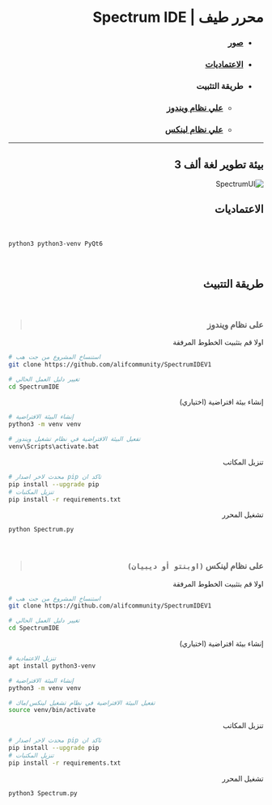 <div dir="rtl">

# محرر طيف | Spectrum IDE


<ul>

<li> <a href="#pics"> <h3>صور</h3> </a> </li>
<li> <a href="#dep"> <h3>الاعتماديات</h3> </a> </li>
<li> <h3>طريقة التثبيت</h3> </li>

<ul>
<li> <a href="#windows"> <h3>علي نظام ويندوز</h3> </a> </li>
<li> <a href="#linux"> <h3>علي نظام لينكس</h3> </a> </li>
</ul>

</ul>

<hr>

## <a name="pics"></a>بيئة تطوير لغة ألف 3

![SpectrumUI](https://user-images.githubusercontent.com/77246874/129458934-1bd6166e-9f30-445e-ab9b-9a9b6e7b1d21.png)

## <a name="dep"></a>الاعتماديات 

</br>

<div dir=ltr>

`python3 python3-venv PyQt6`

</br>

<div dir=rtl>

## طريقة التتبيث

</br>

> ### <a name="windows"></a>على نظام ويندوز

<div dir=rtl>

اولا قم بتثبيت الخطوط المرفقة

<div dir=ltr>

```bash
# استنساخ المشروع من جت هب
git clone https://github.com/alifcommunity/SpectrumIDEV1

# تغيير دليل العمل الحالي
cd SpectrumIDE
```

<div dir="rtl">
إنشاء بيئة افتراضية (اختياري)
<div dir=ltr>

```bash
# إنشاء البيئة الافتراضية
python3 -m venv venv

# تفعيل البيئة الافتراضية في نظام تشغيل ويندوز
venv\Scripts\activate.bat
```

<div dir="rtl">

تنزيل المكاتب


<div dir="ltr">

```bash
# محدث لاخر اصدار pip تاكد ان
pip install --upgrade pip
# تنزيل المكتبات
pip install -r requirements.txt
```

<div dir="rtl">
تشغيل المحرر

<div dir=ltr>

```bash
python Spectrum.py
```

<div dir="rtl">

</br>

> ### على نظام لينكس ` (اوبنتو أو ديبيان) `

<div dir=rtl>

اولا قم بتثبيت الخطوط المرفقة

<div dir=ltr>

```bash
# استنساخ المشروع من جت هب
git clone https://github.com/alifcommunity/SpectrumIDEV1

# تغيير دليل العمل الحالي
cd SpectrumIDE
```

<div dir="rtl">
إنشاء بيئة افتراضية (اختياري)
<div dir=ltr>

```bash
# تنزيل الاعتمادية
apt install python3-venv

# إنشاء البيئة الافتراضية
python3 -m venv venv

# تفعيل البيئة الافتراضية في نظام تشغيل لينكس/ماك
source venv/bin/activate
```

<div dir="rtl">

تنزيل المكاتب


<div dir="ltr">

```bash
# محدث لاخر اصدار pip تاكد ان
pip install --upgrade pip
# تنزيل المكتبات
pip install -r requirements.txt
```

<div dir="rtl">
تشغيل المحرر

<div dir=ltr>

```bash
python3 Spectrum.py
```

<div dir="rtl">

